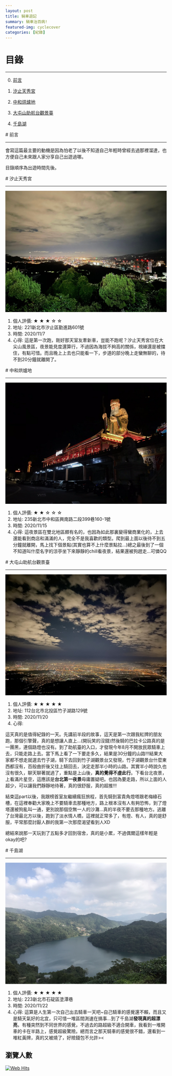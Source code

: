 ```yaml
---
layout: post
title: 騎車遊記
summary: 騎車治百病!
featured-img: cyclecover
categories: [紀錄]
---
```


# 目錄

***

0. [前言](#前言)

1. [汐止天秀宮](#汐止天秀宮)

2. [中和烘爐地](#中和烘爐地)

3. [大屯山助航台觀景臺](#大屯山助航台觀景臺)

4. [千島湖](#千島湖)


<a name="前言"/>
# 前言

***

會寫這篇最主要的動機是因為怕老了以後不知道自己年輕時曾經去過那裡溜達，也方便自己未來跟人家分享自己出遊過哪。

目錄順序為出遊時間先後。

<a name="汐止天秀宮"/>
# 汐止天秀宮

***

![image](https://raw.githubusercontent.com/poi0905/blog/master/assets/img/posts/cycle1.jpg)

1. 個人評價: ★ ★ ★ ☆ ☆
2. 地址: 221新北市汐止區勤進路601號
3. 時間: 2020/11/7
4. 心得: 這是第一次跑，剛好那天室友牽新車，豈能不跑呢？汐止天秀宮位在大尖山風景區，夜景能見度還算行，不過因為海拔不夠高的關係，視線還是被擋住，有點可惜。而且晚上上去也只能看一下，步道的部分晚上走蠻無聊的，待不到20分鐘就離開了。


<a name="中和烘爐地"/>
# 中和烘爐地

***

![image](https://raw.githubusercontent.com/poi0905/blog/master/assets/img/posts/cycle2.jpg)

1. 個人評價: ★ ★ ☆ ☆ ☆
2. 地址: 235新北市中和區興南路二段399巷160-1號
3. 時間: 2020/11/15
4. 心得: 這夜景區在雙北地區頗有名的，也因為如此那裏變得蠻商業化的，上去還能看到商店和滿滿的人，完全不是我喜歡的類型。爬到最上面以後待不到五分鐘就離開，馬上找下個景點(其實也算不上什麼景點拉...)總之最後到了一個不知道叫什麼名字的涼亭坐下來靜靜的chill看夜景，結果還被狗趕走...可憐QQ

<a name="大屯山助航台觀景臺"/>
# 大屯山助航台觀景臺

***

![image](https://raw.githubusercontent.com/poi0905/blog/master/assets/img/posts/cycle3.jpg)

1. 個人評價: ★ ★ ★ ★ ★
2. 地址: 112台北市北投區竹子湖路129號
3. 時間: 2020/11/20
4. 心得: 

這天真的是值得紀錄的一天。先講前半段的故事，這天是第一次跟我紅牌的朋友跑，那個引擎聲，真的是想讓人直上...(開玩笑的沒錢)然後騎的巴拉卡公路真的是一團黑，連個路燈也沒有。到了助航臺的入口，才發現今年8月不開放民眾騎車上去，只能走路上去。當下馬上看了一下要走多久，結果是30分鐘的山路!!!結果大家都不想走就選去竹子湖，騎下去回到竹子湖觀景台又發現，竹子湖觀景台什麼東西都沒有，百般曲折後又往上騎回去，決定走那半小時的山路。其實半小時說久也沒有很久，聊天聊著就過了，重點是上山後，**真的覺得不虛此行**。下看台北夜景，上看滿片星空，這應該是**台北第一夜景**毋庸置疑吧。也因為要走路，所以上面的人超少，可以讓我們靜靜地待著，真的很舒服，真的超推!!!

結束這part以後，我跟榜首室友繼續瘋狂旅程，首先騎到富貴角燈塔跟老梅綠石槽，在這裡奉勸大家晚上不要騎車去那種地方，路上根本沒有人有夠恐怖，到了燈塔還被狗亂叫一通，更別說那個空無一人的沙灘...真的半夜不要去那種地方。逃離了台灣最北方以後，跑到了淡水情人橋，這裡就正常多了，有燈、有人，真的是舒服，平常那麼討厭人群的我第一次那麼渴望看到人XD

總結來說那一天玩到了五點多才回到宿舍，真的是小累，不過偶爾這樣年輕是okay的吧?

<a name="千島湖"/>
# 千島湖

***

![image](https://raw.githubusercontent.com/poi0905/blog/master/assets/img/posts/cycle4.jpg)

1. 個人評價: ★ ★ ★ ★ ★
2. 地址: 223新北市石碇區塗潭巷
3. 時間: 2020/11/22
4. 心得: 這算是人生第一次自己出去騎車一天吧~自己騎車的感覺還不賴，而且又是騎天氣好的北宜，只可惜一堆區間測速在搞事...到了千島湖**發現真的超漂亮**，有種突然到不同世界的感覺，不過去的路超級不適合開車，我看到一堆開車的卡在半路上，感覺超級驚險。總而言之那天騎車的感覺很不錯，還看到一堆紅黃牌，真的又被燒了，好險錢包不允許><

## 瀏覽人數
<!-- hitwebcounter Code START -->
<a href="https://www.hitwebcounter.com" target="_blank">
<img src="https://hitwebcounter.com/counter/counter.php?page=7715481&style=0006&nbdigits=5&type=page&initCount=0" title="Total Website Hits" Alt="Web Hits"   border="0" /></a>                                 
